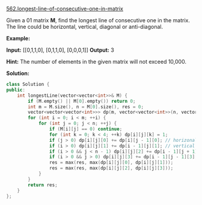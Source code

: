 [562.longest-line-of-consecutive-one-in-matrix](https://leetcode.com/problems/longest-line-of-consecutive-one-in-matrix/)  

Given a 01 matrix **M**, find the longest line of consecutive one in the matrix. The line could be horizontal, vertical, diagonal or anti-diagonal.

**Example:**  

**Input:**
\[\[0,1,1,0\],
 \[0,1,1,0\],
 \[0,0,0,1\]\]
**Output:** 3

**Hint:** The number of elements in the given matrix will not exceed 10,000.  



**Solution:**  

```cpp
class Solution {
public:
    int longestLine(vector<vector<int>>& M) {
        if (M.empty() || M[0].empty()) return 0;
        int m = M.size(), n = M[0].size(), res = 0;
        vector<vector<vector<int>>> dp(m, vector<vector<int>>(n, vector<int>(4)));
        for (int i = 0; i < m; ++i) {
            for (int j = 0; j < n; ++j) {
                if (M[i][j] == 0) continue;
                for (int k = 0; k < 4; ++k) dp[i][j][k] = 1;
                if (j > 0) dp[i][j][0] += dp[i][j - 1][0]; // horizonal
                if (i > 0) dp[i][j][1] += dp[i - 1][j][1]; // vertical
                if (i > 0 && j < n - 1) dp[i][j][2] += dp[i - 1][j + 1][2]; // diagonal
                if (i > 0 && j > 0) dp[i][j][3] += dp[i - 1][j - 1][3]; // anti-diagonal
                res = max(res, max(dp[i][j][0], dp[i][j][1]));
                res = max(res, max(dp[i][j][2], dp[i][j][3]));
            }
        }
        return res;
    }
};
```
      